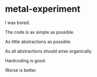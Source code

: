 # metal-experiment 

I was bored. 

The code is as simple as possible. 

As little abstractions as possible.

As all abstractions should arise organically.

Hardcoding is good. 

Worse is better.
